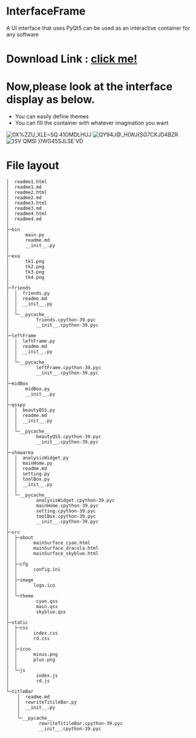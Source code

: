 # InterfaceFrame
A UI interface that uses PyQt5 can be used as an interactive container for any software

# Download Link : [click me!](https://github.com/PythonnotJava/InterfaceFrame/releases/new)

# Now,please look at the interface display as below.
* You can easily define themes
* You can fill the container with whatever imagination you want

![0X%ZZU_XLE~SQ 41OMDLHUJ](https://user-images.githubusercontent.com/88701385/225949792-f402c302-811a-4817-97e9-02f8d5b2cbfd.png)
![QY94J@_H(WJ{SG7CKJD4BZR](https://user-images.githubusercontent.com/88701385/225949797-00894a64-1d97-476b-92e0-41da6e00723a.png)
![)SV QMSI })WG45SJLSE`VD](https://user-images.githubusercontent.com/88701385/225949801-0a63c0f8-093c-42e9-b5b7-0d9b0cf11ebe.jpg)

# File layout
```
│  readme1.html
│  readme1.md
│  readme2.html
│  readme2.md
│  readme3.html
│  readme3.md
│  readme4.html
│  readme4.md
│
├─bin
│      main.py
│      readme.md
│      __init__.py
│
├─exa
│      tk1.png
│      tk2.png
│      tk3.png
│      tk4.png
│
├─friends
│  │  friends.py
│  │  readme.md
│  │  __init__.py
│  │
│  └─__pycache__
│          friends.cpython-39.pyc
│          __init__.cpython-39.pyc
│
├─leftFrame
│  │  leftFrame.py
│  │  readme.md
│  │  __init__.py
│  │
│  └─__pycache__
│          leftFrame.cpython-39.pyc
│          __init__.cpython-39.pyc
│
├─midBox
│      midBox.py
│      __init__.py
│
├─qsspy
│  │  beautyQSS.py
│  │  readme.md
│  │  __init__.py
│  │
│  └─__pycache__
│          beautyQSS.cpython-39.pyc
│          __init__.cpython-39.pyc
│
├─showarea
│  │  analysisWidget.py
│  │  mainHome.py
│  │  readme.md
│  │  setting.py
│  │  toolBox.py
│  │  __init__.py
│  │
│  └─__pycache__
│          analysisWidget.cpython-39.pyc
│          mainHome.cpython-39.pyc
│          setting.cpython-39.pyc
│          toolBox.cpython-39.pyc
│          __init__.cpython-39.pyc
│
├─src
│  ├─about
│  │      mainSurface_cyan.html
│  │      mainSurface_dracula.html
│  │      mainSurface_skyblue.html
│  │
│  ├─cfg
│  │      config.ini
│  │
│  ├─image
│  │      logo.ico
│  │
│  └─theme
│          cyan.qss
│          main.qss
│          skyblue.qss
│
├─static
│  ├─css
│  │      index.css
│  │      rd.css
│  │
│  ├─icon
│  │      minus.png
│  │      plus.png
│  │
│  └─js
│          index.js
│          rd.js
│
└─titleBar
    │  readme.md
    │  rewriteTitileBar.py
    │  __init__.py
    │
    └─__pycache__
            rewriteTitileBar.cpython-39.pyc
            __init__.cpython-39.pyc
```
